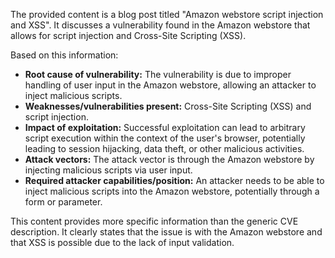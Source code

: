 The provided content is a blog post titled "Amazon webstore script injection and XSS". It discusses a vulnerability found in the Amazon webstore that allows for script injection and Cross-Site Scripting (XSS).

Based on this information:

*   **Root cause of vulnerability:** The vulnerability is due to improper handling of user input in the Amazon webstore, allowing an attacker to inject malicious scripts.
*   **Weaknesses/vulnerabilities present:** Cross-Site Scripting (XSS) and script injection.
*   **Impact of exploitation:** Successful exploitation can lead to arbitrary script execution within the context of the user's browser, potentially leading to session hijacking, data theft, or other malicious activities.
*   **Attack vectors:** The attack vector is through the Amazon webstore by injecting malicious scripts via user input.
*   **Required attacker capabilities/position:** An attacker needs to be able to inject malicious scripts into the Amazon webstore, potentially through a form or parameter.

This content provides more specific information than the generic CVE description. It clearly states that the issue is with the Amazon webstore and that XSS is possible due to the lack of input validation.